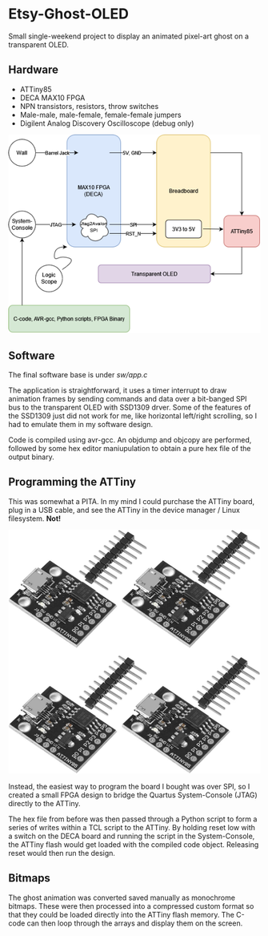 # Etsy-Ghost-OLED

Small single-weekend project to display an animated pixel-art ghost on a transparent OLED.

## Hardware

* ATTiny85
* DECA MAX10 FPGA
* NPN transistors, resistors, throw switches
* Male-male, male-female, female-female jumpers
* Digilent Analog Discovery Oscilloscope (debug only)

![hardware\_png](hw/ghost_oled.drawio.png)

## Software

The final software base is under *sw/app.c*

The application is straightforward, it uses a timer interrupt to draw animation frames by sending commands and data over a bit-banged SPI bus
to the transparent OLED with SSD1309 drver. Some of the features of the SSD1309 just did not work for me, like horizontal left/right scrolling, so I had to emulate them in my software design.

Code is compiled using avr-gcc.
An objdump and objcopy are performed, followed by some hex editor maniupulation to obtain a pure hex file of the output binary.

## Programming the ATTiny

This was somewhat a PITA. In my mind I could purchase the ATTiny board, plug in a USB cable, and see
the ATTiny in the device manager / Linux filesystem. **Not!**

![attiny\_jpg](hw/attiny.jpg)

Instead, the easiest way to program the board I bought was over SPI, so I created a small FPGA
design to bridge the Quartus System-Console (JTAG) directly to the ATTiny.

The hex file from before was then passed through a Python script to form a series of writes within a
TCL script to the ATTiny. By holding reset low with a switch on the DECA board and running the
script in the System-Console, the ATTiny flash would get loaded with the compiled code object.
Releasing reset would then run the design.

## Bitmaps

The ghost animation was converted saved manually as monochrome bitmaps. These were then processed
into a compressed custom format so that they could be loaded directly into the ATTiny flash memory.
The C-code can then loop through the arrays and display them on the screen.
